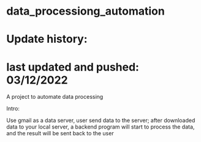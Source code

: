 # data_processiong_automation

# Update history:
# last updated and pushed: 03/12/2022

A project to automate data processing

Intro:

Use gmail as a data server, user send data to the server;
after downloaded data to your local server, a backend program will start to
process the data, and the result will be sent back to the user
